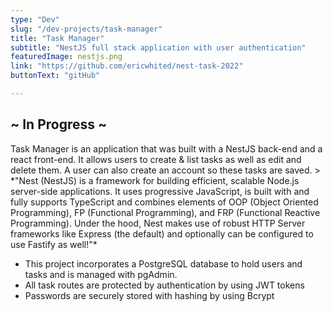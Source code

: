 ```yaml
---
type: "Dev"
slug: "/dev-projects/task-manager"
title: "Task Manager"
subtitle: "NestJS full stack application with user authentication"
featuredImage: nestjs.png
link: "https://github.com/ericwhited/nest-task-2022"
buttonText: "gitHub"

---
```

<h2>~ In Progress ~</h2>
Task Manager is an application that was built with a NestJS back-end and a react front-end. It allows users to create & list tasks as well as edit and delete them. A user can also create an account so these tasks are saved.
> *"Nest (NestJS) is a framework for building efficient, scalable Node.js server-side applications. It uses progressive JavaScript, is built with and fully supports TypeScript and combines elements of OOP (Object Oriented Programming), FP (Functional Programming), and FRP (Functional Reactive Programming). Under the hood, Nest makes use of robust HTTP Server frameworks like Express (the default) and optionally can be configured to use Fastify as well!"*

- This project incorporates a PostgreSQL database to hold users and tasks and is managed with pgAdmin. 
- All task routes are protected by authentication by using JWT tokens
- Passwords are securely stored with hashing by using Bcrypt


